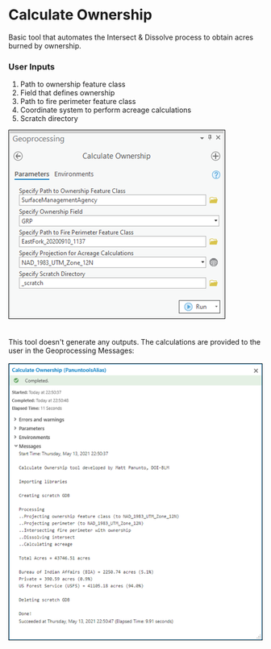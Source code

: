 # Calculate Ownership

Basic tool that automates the Intersect & Dissolve process to obtain acres burned by ownership.

### User Inputs

1. Path to ownership feature class
2. Field that defines ownership
3. Path to fire perimeter feature class
4. Coordinate system to perform acreage calculations
5. Scratch directory

![screenshot_CalculateOwnership_1.png](/docs/screenshot_CalculateOwnership_1.png?raw=true)
\
\
\
This tool doesn't generate any outputs. The calculations are provided to the user in the Geoprocessing Messages:
\
\
![screenshot_CalculateOwnership_2.png](/docs/screenshot_CalculateOwnership_2.png?raw=true)
